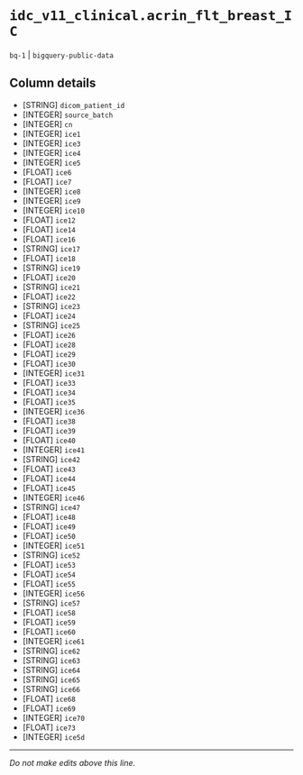 # `idc_v11_clinical.acrin_flt_breast_IC`
`bq-1` | `bigquery-public-data`

## Column details
* [STRING]    `dicom_patient_id`
* [INTEGER]   `source_batch`
* [INTEGER]   `cn`
* [INTEGER]   `ice1`
* [INTEGER]   `ice3`
* [INTEGER]   `ice4`
* [INTEGER]   `ice5`
* [FLOAT]     `ice6`
* [FLOAT]     `ice7`
* [INTEGER]   `ice8`
* [INTEGER]   `ice9`
* [INTEGER]   `ice10`
* [FLOAT]     `ice12`
* [FLOAT]     `ice14`
* [FLOAT]     `ice16`
* [STRING]    `ice17`
* [FLOAT]     `ice18`
* [STRING]    `ice19`
* [FLOAT]     `ice20`
* [STRING]    `ice21`
* [FLOAT]     `ice22`
* [STRING]    `ice23`
* [FLOAT]     `ice24`
* [STRING]    `ice25`
* [FLOAT]     `ice26`
* [FLOAT]     `ice28`
* [FLOAT]     `ice29`
* [FLOAT]     `ice30`
* [INTEGER]   `ice31`
* [FLOAT]     `ice33`
* [FLOAT]     `ice34`
* [FLOAT]     `ice35`
* [INTEGER]   `ice36`
* [FLOAT]     `ice38`
* [FLOAT]     `ice39`
* [FLOAT]     `ice40`
* [INTEGER]   `ice41`
* [STRING]    `ice42`
* [FLOAT]     `ice43`
* [FLOAT]     `ice44`
* [FLOAT]     `ice45`
* [INTEGER]   `ice46`
* [STRING]    `ice47`
* [FLOAT]     `ice48`
* [FLOAT]     `ice49`
* [FLOAT]     `ice50`
* [INTEGER]   `ice51`
* [STRING]    `ice52`
* [FLOAT]     `ice53`
* [FLOAT]     `ice54`
* [FLOAT]     `ice55`
* [INTEGER]   `ice56`
* [STRING]    `ice57`
* [FLOAT]     `ice58`
* [FLOAT]     `ice59`
* [FLOAT]     `ice60`
* [INTEGER]   `ice61`
* [STRING]    `ice62`
* [STRING]    `ice63`
* [STRING]    `ice64`
* [STRING]    `ice65`
* [STRING]    `ice66`
* [FLOAT]     `ice68`
* [FLOAT]     `ice69`
* [INTEGER]   `ice70`
* [FLOAT]     `ice73`
* [INTEGER]   `ice5d`

-------------------------------------------------------------------------------
*Do not make edits above this line.*
